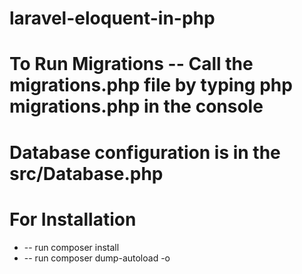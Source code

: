 # laravel-eloquent-in-php
# To Run Migrations -- Call the migrations.php file by typing php migrations.php in the console
# Database configuration is in the src/Database.php

# For Installation
 * -- run composer install
 * -- run composer dump-autoload -o
